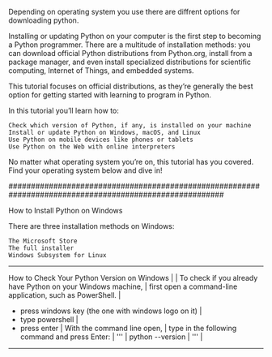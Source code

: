 Depending on operating system you use there are diffrent options for downloading python.

Installing or updating Python on your computer is the first step to becoming a Python programmer. 
There are a multitude of installation methods: you can download official Python distributions from 
Python.org, install from a package manager, and even install specialized distributions for scientific 
computing, Internet of Things, and embedded systems.

This tutorial focuses on official distributions, as they’re generally the best option for 
getting started with learning to program in Python.

In this tutorial you’ll learn how to:

    Check which version of Python, if any, is installed on your machine
    Install or update Python on Windows, macOS, and Linux
    Use Python on mobile devices like phones or tablets
    Use Python on the Web with online interpreters

No matter what operating system you’re on, this tutorial has you covered. Find your operating system below and dive in!

########################################################################################################

How to Install Python on Windows

There are three installation methods on Windows:

    The Microsoft Store
    The full installer
    Windows Subsystem for Linux
-----------------------------------------------------------------
How to Check Your Python Version on Windows                     |
                                                                |
To check if you already have Python on your Windows machine,    |
first open a command-line application, such as PowerShell.      |
 - press windows key (the one with windows logo on it)          |
 - type powershell                                              |
 - press enter                                                  |
With the command line open,                                     |
type in the following command and press Enter:                  |
 '''                                                            |
    python --version                                            |
 '''                                                            |
-----------------------------------------------------------------

